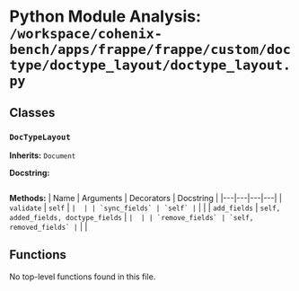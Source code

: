 # Python Module Analysis: `/workspace/cohenix-bench/apps/frappe/frappe/custom/doctype/doctype_layout/doctype_layout.py`

## Classes

### `DocTypeLayout`
**Inherits:** `Document`


**Docstring:**
```

```

**Methods:**
| Name | Arguments | Decorators | Docstring |
|---|---|---|---|
| `validate` | `self` | `` |  |
| `sync_fields` | `self` | `` |  |
| `add_fields` | `self, added_fields, doctype_fields` | `` |  |
| `remove_fields` | `self, removed_fields` | `` |  |





## Functions

No top-level functions found in this file.
